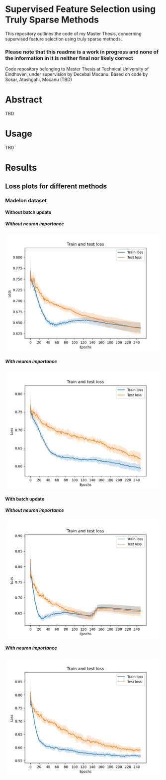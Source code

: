 # Supervised Feature Selection using Truly Sparse Methods

This repository outlines the code of my Master Thesis, concerning supervised feature selection using truly sparse methods. 
### Please note that this readme is a work in progress and none of the information in it is neither final nor likely correct
Code repository belonging to Master Thesis at Technical University of Eindhoven, under supervision by Decebal Mocanu. Based on code by Sokar, Atashgahi, Mocanu (TBD)

# Abstract

TBD

# Usage

TBD 

# Results
##  Loss plots for different methods
### Madelon dataset
#### Without batch update
##### Without neuron importance 
![](loss_madelon_250epochs_batchupdateFalse_runs10_he_uniform_importancepruningTrue_inputpruningTrue.png)
##### With neuron importance
![](loss_madelon_250epochs_batchupdateFalse_runs10_neuron_importance_importancepruningTrue_inputpruningTrue.png) 
#### With batch update 
##### Without neuron importance
![](loss_madelon_250epochs_batchupdateTrue_runs10_he_uniform_importancepruningTrue_inputpruningTrue.png)
##### With neuron importance
![](loss_madelon_250epochs_batchupdateTrue_runs10_neuron_importance_importancepruningTrue_inputpruningTrue.png)
